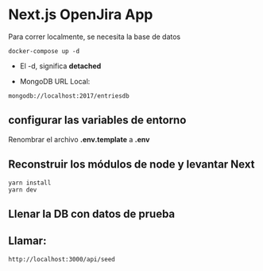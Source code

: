 # Next.js OpenJira App

Para correr localmente, se necesita la base de datos
```
docker-compose up -d
```

* El -d, significa __detached__


* MongoDB URL Local:
```
mongodb://localhost:2017/entriesdb
```


## configurar las variables de entorno

Renombrar el archivo __.env.template__ a __.env__



## Reconstruir los módulos de node y levantar Next
```
yarn install
yarn dev
```

## Llenar la DB con datos de prueba

## Llamar:
```
http://localhost:3000/api/seed
```


